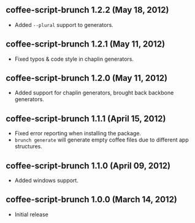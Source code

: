 ## coffee-script-brunch 1.2.2 (May 18, 2012)
* Added `--plural` support to generators.

## coffee-script-brunch 1.2.1 (May 11, 2012)
* Fixed typos & code style in chaplin generators.

## coffee-script-brunch 1.2.0 (May 11, 2012)
* Added support for chaplin generators, brought back backbone generators.

## coffee-script-brunch 1.1.1 (April 15, 2012)
* Fixed error reporting when installing the package.
* `brunch generate` will generate empty coffee files due to different app structures.

## coffee-script-brunch 1.1.0 (April 09, 2012)
* Added windows support.

## coffee-script-brunch 1.0.0 (March 14, 2012)
* Initial release
